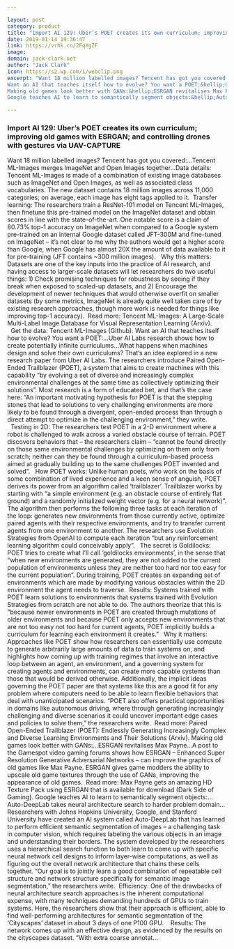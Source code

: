 ```yaml
---

layout: post
category: product
title: "Import AI 129: Uber’s POET creates its own curriculum; improving old games with ESRGAN; and controlling drones with gestures via UAV-CAPTURE"
date: 2019-01-14 19:36:47
link: https://vrhk.co/2FqXgZF
image: 
domain: jack-clark.net
author: "Jack Clark"
icon: https://s2.wp.com/i/webclip.png
excerpt: "Want 18 million labelled images? Tencent has got you covered:&hellip;Tencent ML-Images merges ImageNet and Open Images together&hellip;Data details: Tencent ML-Images is made of a combination of existing image databases such as ImageNet and Open Images, as well as associated class vocabularies. The new dataset contains 18 million images across 11,000 categories; on average, each image has eight tags applied to it.&nbsp; Transfer learning: The researchers train a ResNet-101 model on Tencent ML-Images, then finetune this pre-trained model on the ImageNet dataset and obtain scores in line with the state-of-the-art. One notable score is a claim of 80.73% top-1 accuracy on ImageNet when compared to a Google system pre-trained on an internal Google dataset called JFT-300M and fine-tuned on ImageNet &ndash; it&rsquo;s not clear to me why the authors would get a higher score than Google, when Google has almost 20X the amount of data available to it for pre-training (JFT contains ~300 million images). &nbsp;&nbsp;Why this matters: Datasets are one of the key inputs into the practice of AI research, and having access to larger-scale datasets will let researchers do two useful things: 1) Check promising techniques for robustness by seeing if they break when exposed to scaled-up datasets, and 2) Encourage the development of newer techniques that would otherwise overfit on smaller datasets (by some metrics, ImageNet is already quite well taken care of by existing research approaches, though more work is needed for things like improving top-1 accuracy).&nbsp; Read more: Tencent ML-Images: A Large-Scale Multi-Label Image Database for Visual Representation Learning (Arxiv). &nbsp;&nbsp;Get the data: Tencent ML-Images (Github).
Want an AI that teaches itself how to evolve? You want a POET:&hellip;Uber AI Labs research shows how to create potentially infinite curriculums&hellip;What happens when machines design and solve their own curriculums? That&rsquo;s an idea explored in a new research paper from Uber AI Labs. The researchers introduce Paired Open-Ended Trailblazer (POET), a system that aims to create machines with this capability &ldquo;by evolving a set of diverse and increasingly complex environmental challenges at the same time as collectively optimizing their solutions&rdquo;. Most research is a form of educated bet, and that&rsquo;s the case here: &ldquo;An important motivating hypothesis for POET is that the stepping stones that lead to solutions to very challenging environments are more likely to be found through a divergent, open-ended process than through a direct attempt to optimize in the challenging environment,&rdquo; they write. &nbsp;&nbsp;Testing in 2D: The researchers test POET in a 2-D environment where a robot is challenged to walk across a varied obstacle course of terrain. POET discovers behaviors that &ndash; the researchers claim &ndash; &ldquo;cannot be found directly on those same environmental challenges by optimizing on them only from scratch; neither can they be found through a curriculum-based process aimed at gradually building up to the same challenges POET invented and solved&rdquo;.&nbsp; &nbsp;How POET works: Unlike human poets, who work on the basis of some combination of lived experience and a keen sense of anguish, POET derives its power from an algorithm called &lsquo;trailblazer&rsquo;. Trailblazer works by starting with &ldquo;a simple environment (e.g. an obstacle course of entirely flat ground) and a randomly initialized weight vector (e.g. for a neural network)&rdquo;. The algorithm then performs the following three tasks at each iteration of the loop: generates new environments from those currently active, optimize paired agents with their respective environments, and try to transfer current agents from one environment to another. The researchers use Evolution Strategies from OpenAI to compute each iteration &ldquo;but any reinforcement learning algorithm could conceivably apply&rdquo;. &nbsp;&nbsp;The secret is Goldilocks: POET tries to create what I&rsquo;ll call &lsquo;goldilocks environments&rsquo;, in the sense that &ldquo;when new environments are generated, they are not added to the current population of environments unless they are neither too hard nor too easy for the current population&rdquo;. During training, POET creates an expanding set of environments which are made by modifying various obstacles within the 2D environment the agent needs to traverse.&nbsp; Results: Systems trained with POET learn solutions to environments that systems trained with Evolution Strategies from scratch are not able to do. The authors theorize that this is &ldquo;because newer environments in POET are created through mutations of older environments and because POET only accepts new environments that are not too easy not too hard for current agents, POET implicitly builds a curriculum for learning each environment it creates.&rdquo; &nbsp;&nbsp;Why it matters: Approaches like POET show how researchers can essentially use compute to generate arbitrarily large amounts of data to train systems on, and highlights how coming up with training regimes that involve an interactive loop between an agent, an environment, and a governing system for creating agents and environments, can create more capable systems than those that would be derived otherwise. Additionally, the implicit ideas governing the POET paper are that systems like this are a good fit for any problem where computers need to be able to learn flexible behaviors that deal with unanticipated scenarios. &ldquo;POET also offers practical opportunities in domains like autonomous driving, where through generating increasingly challenging and diverse scenarios it could uncover important edge cases and policies to solve them,&rdquo; the researchers write.&nbsp; Read more: Paired Open-Ended Trailblazer (POET): Endlessly Generating Increasingly Complex and Diverse Learning Environments and Their Solutions (Arxiv).
Making old games look better with GANs:&hellip;ESRGAN revitalises Max Payne&hellip;A post to the Gamespot video gaming forums shows how ESRGAN &ndash; Enhanced Super Resolution Generative Adversarial Networks &ndash; can improve the graphics of old games like Max Payne. ESRGAN gives game modders the ability to upscale old game textures through the use of GANs, improving the appearance of old games.&nbsp; Read more: Max Payne gets an amazing HD Texture Pack using ESRGAN that is available for download (Dark Side of Gaming).
Google teaches AI to learn to semantically segment objects:&hellip;Auto-DeepLab takes neural architecture search to harder problem domain&hellip;Researchers with Johns Hopkins University, Google, and Stanford University have created an AI system called Auto-DeepLab that has learned to perform efficient semantic segmentation of images &ndash; a challenging task in computer vision, which requires labeling the various objects in an image and understanding their borders. The system developed by the researchers uses a hierarchical search function to both learn to come up with specific neural network cell designs to inform layer-wise computations, as well as figuring out the overall network architecture that chains these cells together. &ldquo;Our goal is to jointly learn a good combination of repeatable cell structure and network structure specifically for semantic image segmentation,&rdquo; the researchers write.&nbsp;&nbsp;Efficiency: One of the drawbacks of neural architecture search approaches is the inherent computational expense, with many techniques demanding hundreds of GPUs to train systems. Here, the researchers show that their approach is efficient, able to find well-performing architectures for semantic segmentation of the &lsquo;Cityscapes&rsquo; dataset in about 3 days of one P100 GPU. &nbsp;&nbsp;&nbsp;Results: The network comes up with an effective design, as evidenced by the results on the cityscapes dataset. &ldquo;With extra coarse annotat…"

---
```


### Import AI 129: Uber’s POET creates its own curriculum; improving old games with ESRGAN; and controlling drones with gestures via UAV-CAPTURE

Want 18 million labelled images? Tencent has got you covered:&hellip;Tencent ML-Images merges ImageNet and Open Images together&hellip;Data details: Tencent ML-Images is made of a combination of existing image databases such as ImageNet and Open Images, as well as associated class vocabularies. The new dataset contains 18 million images across 11,000 categories; on average, each image has eight tags applied to it.&nbsp; Transfer learning: The researchers train a ResNet-101 model on Tencent ML-Images, then finetune this pre-trained model on the ImageNet dataset and obtain scores in line with the state-of-the-art. One notable score is a claim of 80.73% top-1 accuracy on ImageNet when compared to a Google system pre-trained on an internal Google dataset called JFT-300M and fine-tuned on ImageNet &ndash; it&rsquo;s not clear to me why the authors would get a higher score than Google, when Google has almost 20X the amount of data available to it for pre-training (JFT contains ~300 million images). &nbsp;&nbsp;Why this matters: Datasets are one of the key inputs into the practice of AI research, and having access to larger-scale datasets will let researchers do two useful things: 1) Check promising techniques for robustness by seeing if they break when exposed to scaled-up datasets, and 2) Encourage the development of newer techniques that would otherwise overfit on smaller datasets (by some metrics, ImageNet is already quite well taken care of by existing research approaches, though more work is needed for things like improving top-1 accuracy).&nbsp; Read more: Tencent ML-Images: A Large-Scale Multi-Label Image Database for Visual Representation Learning (Arxiv). &nbsp;&nbsp;Get the data: Tencent ML-Images (Github).
Want an AI that teaches itself how to evolve? You want a POET:&hellip;Uber AI Labs research shows how to create potentially infinite curriculums&hellip;What happens when machines design and solve their own curriculums? That&rsquo;s an idea explored in a new research paper from Uber AI Labs. The researchers introduce Paired Open-Ended Trailblazer (POET), a system that aims to create machines with this capability &ldquo;by evolving a set of diverse and increasingly complex environmental challenges at the same time as collectively optimizing their solutions&rdquo;. Most research is a form of educated bet, and that&rsquo;s the case here: &ldquo;An important motivating hypothesis for POET is that the stepping stones that lead to solutions to very challenging environments are more likely to be found through a divergent, open-ended process than through a direct attempt to optimize in the challenging environment,&rdquo; they write. &nbsp;&nbsp;Testing in 2D: The researchers test POET in a 2-D environment where a robot is challenged to walk across a varied obstacle course of terrain. POET discovers behaviors that &ndash; the researchers claim &ndash; &ldquo;cannot be found directly on those same environmental challenges by optimizing on them only from scratch; neither can they be found through a curriculum-based process aimed at gradually building up to the same challenges POET invented and solved&rdquo;.&nbsp; &nbsp;How POET works: Unlike human poets, who work on the basis of some combination of lived experience and a keen sense of anguish, POET derives its power from an algorithm called &lsquo;trailblazer&rsquo;. Trailblazer works by starting with &ldquo;a simple environment (e.g. an obstacle course of entirely flat ground) and a randomly initialized weight vector (e.g. for a neural network)&rdquo;. The algorithm then performs the following three tasks at each iteration of the loop: generates new environments from those currently active, optimize paired agents with their respective environments, and try to transfer current agents from one environment to another. The researchers use Evolution Strategies from OpenAI to compute each iteration &ldquo;but any reinforcement learning algorithm could conceivably apply&rdquo;. &nbsp;&nbsp;The secret is Goldilocks: POET tries to create what I&rsquo;ll call &lsquo;goldilocks environments&rsquo;, in the sense that &ldquo;when new environments are generated, they are not added to the current population of environments unless they are neither too hard nor too easy for the current population&rdquo;. During training, POET creates an expanding set of environments which are made by modifying various obstacles within the 2D environment the agent needs to traverse.&nbsp; Results: Systems trained with POET learn solutions to environments that systems trained with Evolution Strategies from scratch are not able to do. The authors theorize that this is &ldquo;because newer environments in POET are created through mutations of older environments and because POET only accepts new environments that are not too easy not too hard for current agents, POET implicitly builds a curriculum for learning each environment it creates.&rdquo; &nbsp;&nbsp;Why it matters: Approaches like POET show how researchers can essentially use compute to generate arbitrarily large amounts of data to train systems on, and highlights how coming up with training regimes that involve an interactive loop between an agent, an environment, and a governing system for creating agents and environments, can create more capable systems than those that would be derived otherwise. Additionally, the implicit ideas governing the POET paper are that systems like this are a good fit for any problem where computers need to be able to learn flexible behaviors that deal with unanticipated scenarios. &ldquo;POET also offers practical opportunities in domains like autonomous driving, where through generating increasingly challenging and diverse scenarios it could uncover important edge cases and policies to solve them,&rdquo; the researchers write.&nbsp; Read more: Paired Open-Ended Trailblazer (POET): Endlessly Generating Increasingly Complex and Diverse Learning Environments and Their Solutions (Arxiv).
Making old games look better with GANs:&hellip;ESRGAN revitalises Max Payne&hellip;A post to the Gamespot video gaming forums shows how ESRGAN &ndash; Enhanced Super Resolution Generative Adversarial Networks &ndash; can improve the graphics of old games like Max Payne. ESRGAN gives game modders the ability to upscale old game textures through the use of GANs, improving the appearance of old games.&nbsp; Read more: Max Payne gets an amazing HD Texture Pack using ESRGAN that is available for download (Dark Side of Gaming).
Google teaches AI to learn to semantically segment objects:&hellip;Auto-DeepLab takes neural architecture search to harder problem domain&hellip;Researchers with Johns Hopkins University, Google, and Stanford University have created an AI system called Auto-DeepLab that has learned to perform efficient semantic segmentation of images &ndash; a challenging task in computer vision, which requires labeling the various objects in an image and understanding their borders. The system developed by the researchers uses a hierarchical search function to both learn to come up with specific neural network cell designs to inform layer-wise computations, as well as figuring out the overall network architecture that chains these cells together. &ldquo;Our goal is to jointly learn a good combination of repeatable cell structure and network structure specifically for semantic image segmentation,&rdquo; the researchers write.&nbsp;&nbsp;Efficiency: One of the drawbacks of neural architecture search approaches is the inherent computational expense, with many techniques demanding hundreds of GPUs to train systems. Here, the researchers show that their approach is efficient, able to find well-performing architectures for semantic segmentation of the &lsquo;Cityscapes&rsquo; dataset in about 3 days of one P100 GPU. &nbsp;&nbsp;&nbsp;Results: The network comes up with an effective design, as evidenced by the results on the cityscapes dataset. &ldquo;With extra coarse annotat…